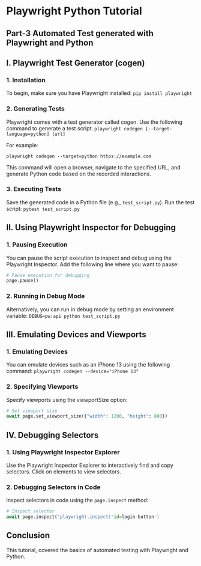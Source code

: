 # Playwright Python Tutorial
## Part-3 Automated Test generated with Playwright and Python
## I. Playwright Test Generator (cogen)
### 1. Installation

To begin, make sure you have Playwright installed: `pip install playwright`

### 2. Generating Tests
Playwright comes with a test generator called cogen. Use the following command to generate a test script:
`playwright codegen [--target-language=python] [url]`

For example:

`playwright codegen --target=python https://example.com`

This command will open a browser, navigate to the specified URL, and generate Python code based on the recorded interactions.

### 3. Executing Tests

Save the generated code in a Python file (e.g., `test_script.py`). 
Run the test script: `pytest test_script.py`

## II. Using Playwright Inspector for Debugging

### 1. Pausing Execution

You can pause the script execution to inspect and debug using the Playwright Inspector. 
Add the following line where you want to pause:

```py
# Pause execution for debugging
page.pause()
```

### 2. Running in Debug Mode

Alternatively, you can run in debug mode by setting an environment variable: `DEBUG=pw:api python test_script.py`

## III. Emulating Devices and Viewports

### 1. Emulating Devices

You can emulate devices such as an iPhone 13 using the following command: `playwright codegen --device="iPhone 13"`

### 2. Specifying Viewports

Specify viewports using the viewportSize option:
```py
# Set viewport size
await page.set_viewport_size({"width": 1200, "height": 800})
```

## IV. Debugging Selectors

### 1. Using Playwright Inspector Explorer

Use the Playwright Inspector Explorer to interactively find and copy selectors. 
Click on elements to view selectors.

### 2. Debugging Selectors in Code

Inspect selectors in code using the `page.inspect` method:

```py
# Inspect selector
await page.inspect('playwright.inspect('id=login-button')
```

## Conclusion
This tutorial, covered the basics of automated testing with Playwright and Python. 



